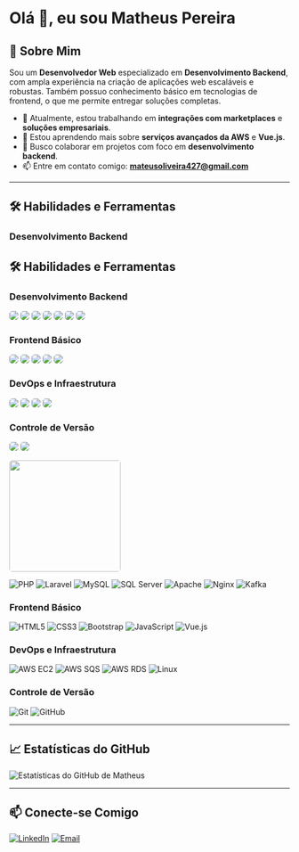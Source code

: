 # Olá 👋, eu sou Matheus Pereira

## 🚀 Sobre Mim
Sou um **Desenvolvedor Web** especializado em **Desenvolvimento Backend**, com ampla experiência na criação de aplicações web escaláveis e robustas. Também possuo conhecimento básico em tecnologias de frontend, o que me permite entregar soluções completas.

- 🔭 Atualmente, estou trabalhando em **integrações com marketplaces** e **soluções empresariais**.
- 🌱 Estou aprendendo mais sobre **serviços avançados da AWS** e **Vue.js**.
- 👯 Busco colaborar em projetos com foco em **desenvolvimento backend**.
- 📫 Entre em contato comigo: **mateusoliveira427@gmail.com**

---

## 🛠️ Habilidades e Ferramentas

### Desenvolvimento Backend
## 🛠️ Habilidades e Ferramentas

### Desenvolvimento Backend
<img src="https://img.shields.io/badge/PHP-777BB4?style=for-the-badge&logo=php&logoColor=white" style="border-radius: 5px;" />
<img src="https://img.shields.io/badge/Laravel-FF2D20?style=for-the-badge&logo=laravel&logoColor=white" style="border-radius: 5px;" />
<img src="https://img.shields.io/badge/MySQL-4479A1?style=for-the-badge&logo=mysql&logoColor=white" style="border-radius: 5px;" />
<img src="https://img.shields.io/badge/SQL%20Server-CC2927?style=for-the-badge&logo=microsoft-sql-server&logoColor=white" style="border-radius: 5px;" />
<img src="https://img.shields.io/badge/Apache-D22128?style=for-the-badge&logo=apache&logoColor=white" style="border-radius: 5px;" />
<img src="https://img.shields.io/badge/Nginx-269539?style=for-the-badge&logo=nginx&logoColor=white" style="border-radius: 5px;" />
<img src="https://img.shields.io/badge/Apache%20Kafka-231F20?style=for-the-badge&logo=apache-kafka&logoColor=white" style="border-radius: 5px;" />

### Frontend Básico
<img src="https://img.shields.io/badge/HTML5-E34F26?style=for-the-badge&logo=html5&logoColor=white" style="border-radius: 5px;" />
<img src="https://img.shields.io/badge/CSS3-1572B6?style=for-the-badge&logo=css3&logoColor=white" style="border-radius: 5px;" />
<img src="https://img.shields.io/badge/Bootstrap-7952B3?style=for-the-badge&logo=bootstrap&logoColor=white" style="border-radius: 5px;" />
<img src="https://img.shields.io/badge/JavaScript-F7DF1E?style=for-the-badge&logo=javascript&logoColor=black" style="border-radius: 5px;" />
<img src="https://img.shields.io/badge/Vue.js-4FC08D?style=for-the-badge&logo=vue.js&logoColor=white" style="border-radius: 5px;" />

### DevOps e Infraestrutura
<img src="https://img.shields.io/badge/AWS%20EC2-FF9900?style=for-the-badge&logo=amazon-aws&logoColor=white" style="border-radius: 5px;" />
<img src="https://img.shields.io/badge/AWS%20SQS-FF9900?style=for-the-badge&logo=amazon-aws&logoColor=white" style="border-radius: 5px;" />
<img src="https://img.shields.io/badge/AWS%20RDS-527FFF?style=for-the-badge&logo=amazon-aws&logoColor=white" style="border-radius: 5px;" />
<img src="https://img.shields.io/badge/Linux-FCC624?style=for-the-badge&logo=linux&logoColor=black" style="border-radius: 5px;" />

### Controle de Versão
<img src="https://img.shields.io/badge/Git-F05032?style=for-the-badge&logo=git&logoColor=white" style="border-radius: 5px;" />
<img src="https://img.shields.io/badge/GitHub-181717?style=for-the-badge&logo=github&logoColor=white" style="border-radius: 5px;" />



<a href="https://img.shields.io/badge/PHP-777BB4?style=for-the-badge&logo=php&logoColor=white" style="border-radius: 5px"><img src="https://img.shields.io/badge/PHP-777BB4?style=for-the-badge&logo=php&logoColor=white" height="auto" width="200" style="border-radius: 5px"></a>


![PHP](https://img.shields.io/badge/PHP-777BB4?style=for-the-badge&logo=php&logoColor=white)
![Laravel](https://img.shields.io/badge/Laravel-FF2D20?style=for-the-badge&logo=laravel&logoColor=white)
![MySQL](https://img.shields.io/badge/MySQL-4479A1?style=for-the-badge&logo=mysql&logoColor=white)
![SQL Server](https://img.shields.io/badge/SQL%20Server-CC2927?style=for-the-badge&logo=microsoft-sql-server&logoColor=white)
![Apache](https://img.shields.io/badge/Apache-D22128?style=for-the-badge&logo=apache&logoColor=white)
![Nginx](https://img.shields.io/badge/Nginx-269539?style=for-the-badge&logo=nginx&logoColor=white)
![Kafka](https://img.shields.io/badge/Apache%20Kafka-231F20?style=for-the-badge&logo=apache-kafka&logoColor=white)

### Frontend Básico
![HTML5](https://img.shields.io/badge/HTML5-E34F26?style=for-the-badge&logo=html5&logoColor=white)
![CSS3](https://img.shields.io/badge/CSS3-1572B6?style=for-the-badge&logo=css3&logoColor=white)
![Bootstrap](https://img.shields.io/badge/Bootstrap-7952B3?style=for-the-badge&logo=bootstrap&logoColor=white)
![JavaScript](https://img.shields.io/badge/JavaScript-F7DF1E?style=for-the-badge&logo=javascript&logoColor=black)
![Vue.js](https://img.shields.io/badge/Vue.js-4FC08D?style=for-the-badge&logo=vue.js&logoColor=white)

### DevOps e Infraestrutura
![AWS EC2](https://img.shields.io/badge/AWS%20EC2-FF9900?style=for-the-badge&logo=amazon-aws&logoColor=white)
![AWS SQS](https://img.shields.io/badge/AWS%20SQS-FF9900?style=for-the-badge&logo=amazon-aws&logoColor=white)
![AWS RDS](https://img.shields.io/badge/AWS%20RDS-527FFF?style=for-the-badge&logo=amazon-aws&logoColor=white)
![Linux](https://img.shields.io/badge/Linux-FCC624?style=for-the-badge&logo=linux&logoColor=black)

### Controle de Versão
![Git](https://img.shields.io/badge/Git-F05032?style=for-the-badge&logo=git&logoColor=white)
![GitHub](https://img.shields.io/badge/GitHub-181717?style=for-the-badge&logo=github&logoColor=white)

---

## 📈 Estatísticas do GitHub
![Estatísticas do GitHub de Matheus](https://github-readme-stats.vercel.app/api?username=matheuspereira&show_icons=true&theme=dark)

---

## 📫 Conecte-se Comigo
[![LinkedIn](https://img.shields.io/badge/LinkedIn-0077B5?style=for-the-badge&logo=linkedin&logoColor=white)](https://www.linkedin.com/in/am-matheusoliveira)
[![Email](https://img.shields.io/badge/Email-D14836?style=for-the-badge&logo=gmail&logoColor=white)](mailto:mateusoliveira427@gmail.com)

